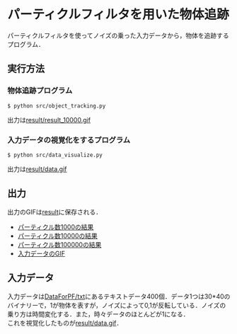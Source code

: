 # パーティクルフィルタを用いた物体追跡
パーティクルフィルタを使ってノイズの乗った入力データから，物体を追跡するプログラム．

## 実行方法
### 物体追跡プログラム
```
$ python src/object_tracking.py
```
出力は[result/result_10000.gif](./result/result_10000.gif)

### 入力データの視覚化をするプログラム
```
$ python src/data_visualize.py
```
出力は[result/data.gif](result/data.gif)

## 出力
出力のGIFは[result](./result)に保存される．  
- [パーティクル数1000の結果](./result/result_1000.gif)
- [パーティクル数10000の結果](./result/result_10000.gif)
- [パーティクル数100000の結果](./result/result_100000.gif)
- [入力データのGIF](result/data.gif)

## 入力データ
入力データは[DataForPF/txt](./DataForPF/txt)にあるテキストデータ400個．データ1つは30*40のバイナリーで，1が物体を表すが，ノイズによって0,1が反転している．ノイズの乗り方は時間変化する．また，時々データのほとんどが1になる．  
これを視覚化したものが[result/data.gif](result/data.gif)．
